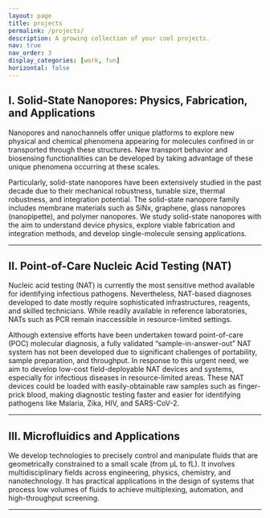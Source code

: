 ```yaml
---
layout: page
title: projects
permalink: /projects/
description: A growing collection of your cool projects.
nav: true
nav_order: 3
display_categories: [work, fun]
horizontal: false
---
```




## I. Solid-State Nanopores: Physics, Fabrication, and Applications

Nanopores and nanochannels offer unique platforms to explore new physical and chemical phenomena appearing for molecules confined in or transported through these structures. New transport behavior and biosensing functionalities can be developed by taking advantage of these unique phenomena occurring at these scales.

Particularly, solid-state nanopores have been extensively studied in the past decade due to their mechanical robustness, tunable size, thermal robustness, and integration potential. The solid-state nanopore family includes membrane materials such as SiNx, graphene, glass nanopores (nanopipette), and polymer nanopores. We study solid-state nanopores with the aim to understand device physics, explore viable fabrication and integration methods, and develop single-molecule sensing applications.


---

## II. Point-of-Care Nucleic Acid Testing (NAT)

Nucleic acid testing (NAT) is currently the most sensitive method available for identifying infectious pathogens. Nevertheless, NAT-based diagnoses developed to date mostly require sophisticated infrastructures, reagents, and skilled technicians. While readily available in reference laboratories, NATs such as PCR remain inaccessible in resource-limited settings. 

Although extensive efforts have been undertaken toward point-of-care (POC) molecular diagnosis, a fully validated “sample-in-answer-out” NAT system has not been developed due to significant challenges of portability, sample preparation, and throughput. In response to this urgent need, we aim to develop low-cost field-deployable NAT devices and systems, especially for infectious diseases in resource-limited areas. These NAT devices could be loaded with easily-obtainable raw samples such as finger-prick blood, making diagnostic testing faster and easier for identifying pathogens like Malaria, Zika, HIV, and SARS-CoV-2.

---


## III. Microfluidics and Applications

We develop technologies to precisely control and manipulate fluids that are geometrically constrained to a small scale (from μL to fL). It involves multidisciplinary fields across engineering, physics, chemistry, and nanotechnology. It has practical applications in the design of systems that process low volumes of fluids to achieve multiplexing, automation, and high-throughput screening.

---
